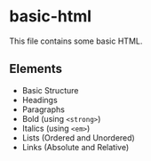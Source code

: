 # basic-html

This file contains some basic HTML.

## Elements
* Basic Structure
* Headings
* Paragraphs
* Bold (using `<strong>`)
* Italics (using `<em>`)
* Lists (Ordered and Unordered)
* Links (Absolute and Relative)